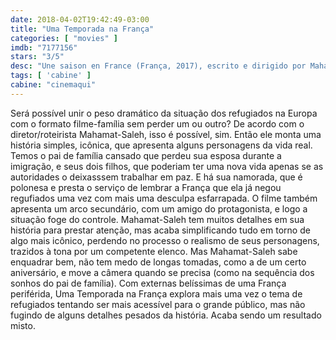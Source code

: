 ```yaml
---
date: 2018-04-02T19:42:49-03:00
title: "Uma Temporada na França"
categories: [ "movies" ]
imdb: "7177156"
stars: "3/5"
desc: "Une saison en France (França, 2017), escrito e dirigido por Mahamat-Saleh Haroun, com Eriq Ebouaney, Sandrine Bonnaire, Aalayna Lys."
tags: [ 'cabine' ]
cabine: "cinemaqui"
---
```

Será possível unir o peso dramático da situação dos refugiados na Europa com o formato filme-família sem perder um ou outro? De acordo com o diretor/roteirista Mahamat-Saleh, isso é possível, sim. Então ele monta uma história simples, icônica, que apresenta alguns personagens da vida real. Temos o pai de família cansado que perdeu sua esposa durante a imigração, e seus dois filhos, que poderiam ter uma nova vida apenas se as autoridades o deixasssem trabalhar em paz. E há sua namorada, que é polonesa e presta o serviço de lembrar a França que ela já negou regufiados uma vez com mais uma desculpa esfarrapada. O filme também apresenta um arco secundário, com um amigo do protagonista, e logo a situação foge do controle. Mahamat-Saleh tem muitos detalhes em sua história para prestar atenção, mas acaba simplificando tudo em torno de algo mais icônico, perdendo no processo o realismo de seus personagens, trazidos à tona por um competente elenco. Mas Mahamat-Saleh sabe enquadrar bem, não tem medo de longas tomadas, como a de um certo aniversário, e move a câmera quando se precisa (como na sequência dos sonhos do pai de família). Com externas belíssimas de uma França periférida, Uma Temporada na França explora mais uma vez o tema de refugiados tentando ser mais acessível para o grande público, mas não fugindo de alguns detalhes pesados da história. Acaba sendo um resultado misto.
